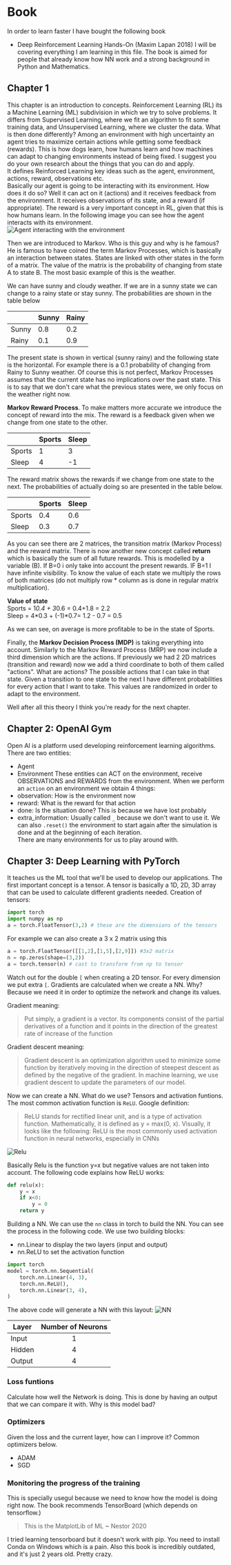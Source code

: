 # Book

In order to learn faster I have bought the following book
- Deep Reinforcement Learning Hands-On (Maxim Lapan 2018)
I will be covering everything I am learning in this file. The book is aimed for people that already know how NN work and a strong background in Python and Mathematics.

## Chapter 1
This chapter is an introduction to concepts.
Reinforcement Learning (RL) its a Machine Learning (ML) subdivision in which we try to solve problems. It differs from Supervised Learning, where we fit an algorithm to fit some training data, and Unsupervised Learning, where we cluster the data. What is then done differently? Among an environment with high uncertainty an agent tries to maximize certain actions while getting some feedback (rewards). This is how dogs learn, how humans learn and how machines can adapt to changing environments instead of being fixed. I suggest you do your own research about the things that you can do and apply.  
It defines Reinforced Learning key ideas such as the agent, environment, actions, reward, observations etc.  
Basically our agent is going to be interacting with its environment. How does it do so? Well it can act on it (actions) and it receives feedback from the environment. It receives observations of its state, and a reward (if appropriate). The reward is a very important concept in RL, given that this is how humans learn. In the following image you can see how the agent interacts with its environment.  
![Agent interacting with the environment](photos/agent_environment.svg)  

Then we are introduced to Markov. Who is this guy and why is he famous? He is famous to have coined the term Markov Processes, which is basically an interaction between states. States are linked with other states in the form of a matrix. The value of the matrix is the probability of changing from state A to state B. The most basic example of this is the weather.  

We can have sunny and cloudy weather. If we are in a sunny state we can change to a rainy state or stay sunny. The probabilities are shown in the table below

||Sunny|Rainy|
|---|---|---|
|Sunny|0.8|0.2|
|Rainy|0.1|0.9|
  
The present state is shown in vertical (sunny rainy) and the following state is the horizontal. For example there is a 0.1 probability of changing from Rainy to Sunny weather. Of course this is not perfect, Markov Processes assumes that the current state has no implications over the past state. This is to say that we don't care what the previous states were, we only focus on the weather right now.
  
**Markov Reward Process**. To make matters more accurate we introduce the concept of reward into the mix. The reward is a feedback given when we change from one state to the other.
  
||Sports|Sleep|
|---|---|---|
|Sports|1|3|
|Sleep|4|-1|
  
The reward matrix shows the rewards if we change from one state to the next. The probabilities of actually doing so are presented in the table below.
  
||Sports|Sleep|
|---|---|---|
|Sports|0.4|0.6|
|Sleep|0.3|0.7|
  
As you can see there are 2 matrices, the transition matrix (Markov Process) and the reward matrix. There is now another new concept called **return** which is basically the sum of all future rewards. This is modelled by a variable (B). If B=0 i only take into account the present rewards. IF B=1 I have infinite visibility.
To know the value of each state we multiply the rows of both matrices (do not multiply row * column as is done in regular matrix multiplication).

**Value of state**  
Sports = 1*0.4 + 3*0.6 = 0.4+1.8 = 2.2  
Sleep = 4*0.3 + (-1)*0.7= 1.2 - 0.7 = 0.5  

As we can see, on average is more profitable to be in the state of Sports.
  
Finally, the **Markov Decision Process (MDP)** is taking everything into account. Similarly to the Markov Reward Process (MRP) we now include a third dimension which are the actions. If previously we had 2 2D matrices (transition and reward) now we add a third coordinate to both of them called "actions". What are actions? The possible actions that I can take in that state. Given a transition to one state to the next I have different probabilities for every action that I want to take. This values are randomized in order to adapt to the environment.

Well after all this theory I think you're ready for the next chapter.
  
## Chapter 2: OpenAI Gym

Open AI is a platform used developing reinforcement learning algorithms.
There are two entities:  
- Agent
- Environment
These entities can ACT on the environment, receive OBSERVATIONS and REWARDS from the environment.
When we perform an ``action`` on an environment we obtain 4 things:
- observation: How is the environment now
- reward: What is the reward for that action
- done: Is the situation done? This is because we have lost probably
- extra_information: Usually called ``_`` because we don't want to use it.
We can also ``.reset()`` the environment to start again after the simulation is done and at the beginning of each iteration.  
There are many environments for us to play around with.  

## Chapter 3: Deep Learning with PyTorch

It teaches us the ML tool that we'll be used to develop our applications.
The first important concept is a tensor. A tensor is basically a 1D, 2D, 3D array that can be used to calculate different gradients needed.
Creation of tensors:
```python
import torch
import numpy as np
a = torch.FloatTensor(3,2) # these are the dimensions of the tensors
```
For example we can also create a 3 x 2 matrix using this
```python
a = torch.FloatTensor([[1,2],[1,5],[2,9]]) #3x2 matrix
n = np.zeros(shape=(3,2))
a = torch.tensor(n) # cast to transform from np to tensor
```
Watch out for the double ``[`` when creating a 2D tensor. For every dimension we put extra ``[``. Gradients are calculated when we create a NN. Why? Because we need it in order to optimize the network and change its values. 

Gradient meaning:
>Put simply, a gradient is a vector. Its components consist of the partial derivatives of a function and it points in the direction of the greatest rate of increase of the function

Gradient descent meaning:
> Gradient descent is an optimization algorithm used to minimize some function by iteratively moving in the direction of steepest descent as defined by the negative of the gradient. In machine learning, we use gradient descent to update the parameters of our model.

Now we can create a NN. What do we use? Tensors and activation funtions. The most common activation function is ``ReLU``. Google definition:
> ReLU stands for rectified linear unit, and is a type of activation function. Mathematically, it is defined as y = max(0, x). Visually, it looks like the following: ReLU is the most commonly used activation function in neural networks, especially in CNNs

![Relu](photos/relu.png)

Basically Relu is the function y=x but negative values are not taken into account. The following code explains how ReLU works:

```python
def relu(x):
    y = x
    if x<0:
        y = 0
    return y
```

Building a NN. We can use the ``nn`` class in torch to build the NN. You can see the process in the following code. We use two building blocks:
- nn.Linear to display the two layers (input and output)
- nn.ReLU to set the activation function
```python
import torch
model = torch.nn.Sequential(
    torch.nn.Linear(4, 3),
    torch.nn.ReLU(),
    torch.nn.Linear(3, 4),
)
```

The above code will generate a NN with this layout:
![NN](photos/nn_434.png)

|Layer|Number of Neurons|
|---|:---:|
|Input|1|
|Hidden|4|
|Output|4|  


### Loss funtions
Calculate how well the Network is doing. This is done by having an output that we can compare it with. Why is this model bad? 
### Optimizers
Given the loss and the current layer, how can I improve it? Common optimizers below.
- ADAM 
- SGD

### Monitoring the progress of the training
This is specially usegul because we need to know how the model is doing right now. The book recommends TensorBoard (which depends on tensorflow.)
> This is the MatplotLib of ML ~ Nestor 2020

I tried learning tensorboard but it doesn't work with pip. You need to install Conda on Windows which is a pain. Also this book is incredibly outdated, and it's just 2 years old. Pretty crazy.


